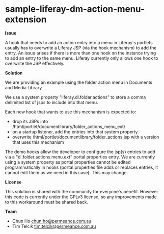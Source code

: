 sample-liferay-dm-action-menu-extension
=======================================

**Issue**

A hook that needs to add an action entry into a menu in Liferay's portlets usually has to overwrite a Liferay JSP (via the hook mechanism) to add the entry.
An issue arises if there is more than one hook on the instance trying to add an entry to the same menu. 
Liferay currently only allows one hook to overwrite the JSP effectively.

**Solution**

We are providing an example using the folder action menu in Documents and Media Library

We use a system property "liferay.dl.folder.actions" to store a comma delimited list of jsps to include into that menu.

Each new hook that wants to use this mechanism is expected to:
 * drop its JSPs into /html/portlet/documentlibrary/folder_actions_menu_ext/
 * on a startup listener, add the entries into that system property.
 * overwrite /html/portlet/documentlibrary/folder_actions.jsp with a version that uses this mechanism

The demo hooks allow the developer to configure the jsp(s) entries to add via a "dl.folder.actions.menu.ext" portal properties entry.
We are currently using a system property as portal properties cannot be edited programmatically in hooks (portal.properties file adds or replaces entries, it cannot edit them as we need in this case). This may change.



**License**

This solution is shared with the community for everyone's benefit. However this code is currently under the GPLv3 license, so any improvements made to this workaround must be shared back. 


**Team**

* Chun Ho <chun.ho@permeance.com.au>
* Tim Telcik <tim.telcik@permeance.com.au>
